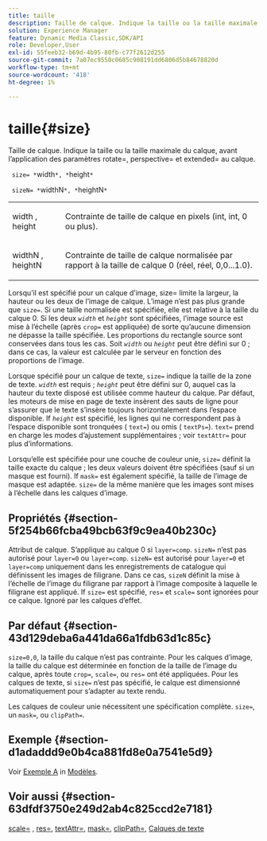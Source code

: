 ```yaml
---
title: taille
description: Taille de calque. Indique la taille ou la taille maximale du calque, avant l’application des paramètres rotate=, perspective= et extended= au calque.
solution: Experience Manager
feature: Dynamic Media Classic,SDK/API
role: Developer,User
exl-id: 55feeb32-b69d-4b95-80fb-c77f2612d255
source-git-commit: 7a07ec9550c0685c908191dd6806d5b84678820d
workflow-type: tm+mt
source-wordcount: '418'
ht-degree: 1%

---
```


# taille{#size}

Taille de calque. Indique la taille ou la taille maximale du calque, avant l’application des paramètres rotate=, perspective= et extended= au calque.

` size= *`width`*, *`height`*`

` sizeN= *`widthN`*, *`heightN`*`

<table id="simpletable_FBE17D736F93485AA0053BF447B4CC9F"> 
 <tr class="strow"> 
  <td class="stentry"> <p> <span class="codeph"> <span class="varname"> width </span>, <span class="varname"> height </span> </span> </p> </td> 
  <td class="stentry"> <p>Contrainte de taille de calque en pixels (int, int, 0 ou plus). </p> </td> 
 </tr> 
 <tr class="strow"> 
  <td class="stentry"> <p> <span class="codeph"> <span class="varname"> widthN </span>, <span class="varname"> heightN </span> </span> </p> </td> 
  <td class="stentry"> <p>Contrainte de taille de calque normalisée par rapport à la taille de calque 0 (réel, réel, 0,0...1.0). </p> </td> 
 </tr> 
</table>

Lorsqu’il est spécifié pour un calque d’image, size= limite la largeur, la hauteur ou les deux de l’image de calque. L’image n’est pas plus grande que `size=`. Si une taille normalisée est spécifiée, elle est relative à la taille du calque 0. Si les deux *`width`* et *`height`* sont spécifiées, l’image source est mise à l’échelle (après `crop=` est appliquée) de sorte qu’aucune dimension ne dépasse la taille spécifiée. Les proportions du rectangle source sont conservées dans tous les cas. Soit *`width`* ou *`height`* peut être défini sur 0 ; dans ce cas, la valeur est calculée par le serveur en fonction des proportions de l’image.

Lorsque spécifié pour un calque de texte, `size=` indique la taille de la zone de texte. *`width`* est requis ; *`height`* peut être défini sur 0, auquel cas la hauteur du texte disposé est utilisée comme hauteur du calque. Par défaut, les moteurs de mise en page de texte insèrent des sauts de ligne pour s’assurer que le texte s’insère toujours horizontalement dans l’espace disponible. If *`height`* est spécifié, les lignes qui ne correspondent pas à l’espace disponible sont tronquées ( `text=`) ou omis ( `textPs=`). `text=` prend en charge les modes d’ajustement supplémentaires ; voir `textAttr=` pour plus d’informations.

Lorsqu’elle est spécifiée pour une couche de couleur unie, `size=` définit la taille exacte du calque ; les deux valeurs doivent être spécifiées (sauf si un masque est fourni). If `mask=` est également spécifié, la taille de l’image de masque est adaptée. `size=` de la même manière que les images sont mises à l’échelle dans les calques d’image.

## Propriétés {#section-5f254b66fcba49bcb63f9c9ea40b230c}

Attribut de calque. S’applique au calque 0 si `layer=comp`. `sizeN=` n’est pas autorisé pour `layer=0` ou `layer=comp`. `sizeN=` est autorisé pour `layer=0` et `layer=comp` uniquement dans les enregistrements de catalogue qui définissent les images de filigrane. Dans ce cas, `sizeN` définit la mise à l’échelle de l’image du filigrane par rapport à l’image composite à laquelle le filigrane est appliqué. If `size=` est spécifié, `res=` et `scale=` sont ignorées pour ce calque. Ignoré par les calques d’effet.

## Par défaut {#section-43d129deba6a441da66a1fdb63d1c85c}

`size=0,0`, la taille du calque n’est pas contrainte. Pour les calques d’image, la taille du calque est déterminée en fonction de la taille de l’image du calque, après toute `crop=`, `scale=`, ou `res=` ont été appliquées. Pour les calques de texte, si `size=` n’est pas spécifié, le calque est dimensionné automatiquement pour s’adapter au texte rendu.

Les calques de couleur unie nécessitent une spécification complète. `size=`, un `mask=`, ou `clipPath=`.

## Exemple {#section-d1adaddd9e0b4ca881fd8e0a7541e5d9}

Voir [Exemple A](../../../../../is-api/http-ref/image-serving-api-ref/c-http-protocol-reference/c-templates/r-example-a.md#reference-c78ea82e8a1646738e764fa6685dfbac) in [Modèles](../../../../../is-api/http-ref/image-serving-api-ref/c-http-protocol-reference/c-templates/c-templates.md#concept-3cd2d2adae0e41b2979b9640244d4d3e).

## Voir aussi {#section-63dfdf3750e249d2ab4c825ccd2e7181}

[scale=](../../../../../is-api/http-ref/image-serving-api-ref/c-http-protocol-reference/c-command-reference/r-is-http-scale.md#reference-098c30cea1764f189e6f7c7e400cc065) , [res=](../../../../../is-api/http-ref/image-serving-api-ref/c-http-protocol-reference/c-command-reference/r-res.md#reference-3d6fe416801148dea0f786f2b5169e55), [textAttr=](../../../../../is-api/http-ref/image-serving-api-ref/c-http-protocol-reference/c-command-reference/r-textattr.md#reference-ff00484fa3244286abeff34911f7ec0d), [mask=](../../../../../is-api/http-ref/image-serving-api-ref/c-http-protocol-reference/c-command-reference/r-mask.md#reference-922254e027404fb890b850e2723ee06e), [clipPath=](../../../../../is-api/http-ref/image-serving-api-ref/c-http-protocol-reference/c-command-reference/r-clippath.md#reference-8139b1b52dc54749b51b109521ddf83d), [Calques de texte](../../../../../is-api/http-ref/image-serving-api-ref/c-http-protocol-reference/c-text-formatting/r-text-layers.md#reference-47e78cfb18134db5ab09e17af14a6a8f)
